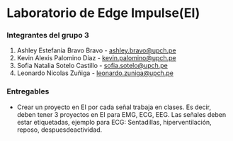 # Laboratorio de Edge Impulse(EI)

### Integrantes del grupo 3

1. Ashley Estefania Bravo Bravo - ashley.bravo@upch.pe
2. Kevin Alexis Palomino Díaz - kevin.palomino@upch.pe
3. Sofia Natalia Sotelo Castillo - sofia.sotelo@upch.pe
4. Leonardo Nicolas Zuñiga - leonardo.zuniga@upch.pe

### Entregables

* Crear un proyecto en EI por cada señal trabaja en clases. Es decir, deben tener 3 proyectos en EI para EMG, ECG, EEG. Las señales deben estar etiquetadas, ejemplo para ECG: Sentadillas, hiperventilación, reposo, despuesdeactividad.
